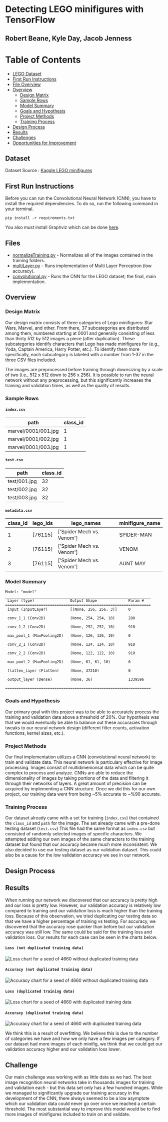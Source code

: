 # Detecting LEGO minifigures with TensorFlow
## Robert Beane, Kyle Day, Jacob Jenness

# Table of Contents
* [LEGO Dataset](#Dataset)
* [First Run Instructions](#First-Run-Instructions)
* [File Overview](#Files)
* [Overview](#Overview)
    * [Design Matrix](#Design-Matrix)
    * [Sample Rows](#Sample-Rows)
    * [Model Summary](#Model-Summary)
    * [Goals and Hypothesis](#Goals-and-Hypothesis)
    * [Project Methods](#Project-Methods)
    * [Training Process](#Training-Process)
* [Design Process](#Design-Process)
* [Results](#Results)
* [Challenges](#Challenges)
* [Opportunities for Improvement](#Opportunites-for-Improvement)

## Dataset
Dataset Source : [Kaggle LEGO minifigures](https://www.kaggle.com/datasets/ihelon/lego-minifigures-classification)

## First Run Instructions
Before you can run the Convolutional Neural Network (CNN), you have to install the required dependencies.
To do so, run the following command in your terminal.

```pip install -r requirements.txt```

You also must install Graphviz which can be done [here](https://graphviz.org/download/).

## Files
* [normalizeTraining.py](normalizeTraining.py)  - Normalizes all of the images contained in the training folders.
* [multiLayer.py](multiLayer.py)  - Runs implementation of Multi Layer Perceptron (low accuracy).
* [convolutional.py](convolutional.py)  - Runs the CNN for the LEGO dataset; the final, main implementation.

## Overview

### Design Matrix
Our design matrix consists of three categories of Lego minifigures: Star Wars, Marvel, and other. From there, 37 subcategories are distributed among them, numbered starting at 0001 and generally consisting of less than thirty 512 by 512 images a piece (after duplication). These subcategories identify characters that Lego has made minifigures for (e.g., Yoda, Captain America, Harry Potter, etc.). To identify them more specifically, each subcategory is labeled with a number from 1-37 in the three CSV files included.

The images are preprocessed before training through downsizing by a scale of two (i.e., 512 x 512 down to 256 x 256). It is possible to run the neural network without any preprocessing, but this significantly increases the training and validation times, as well as the quality of results.

### Sample Rows
#### ```index.csv```
|path               |class_id|
|-------------------|--------|
|marvel/0001/001.jpg|1       |
|marvel/0001/002.jpg|1       |
|marvel/0001/003.jpg|1       |

#### ```test.csv```
|path               |class_id|
|-------------------|--------|
|test/001.jpg       |32      |
|test/002.jpg       |32      |
|test/003.jpg       |32      |

#### ```metadata.csv```
|class_id           |lego_ids|lego_names               |minifigure_name|
|-------------------|--------|-------------------------|---------------|
|1                  |[76115] |['Spider Mech vs. Venom']|SPIDER-MAN     |
|2                  |[76115] |['Spider Mech vs. Venom']|VENOM          |
|3                  |[76115] |['Spider Mech vs. Venom']|AUNT MAY       |

### Model Summary
```
Model: "model"
_________________________________________________________________
 Layer (type)                Output Shape              Param #   
=================================================================
 input (InputLayer)          [(None, 256, 256, 3)]     0         
                                                                 
 conv_1_1 (Conv2D)           (None, 254, 254, 10)      280       
                                                                 
 conv_1_2 (Conv2D)           (None, 252, 252, 10)      910       
                                                                 
 max_pool_1 (MaxPooling2D)   (None, 126, 126, 10)      0         
                                                                 
 conv_2_1 (Conv2D)           (None, 124, 124, 10)      910       
                                                                 
 conv_2_2 (Conv2D)           (None, 122, 122, 10)      910       
                                                                 
 max_pool_2 (MaxPooling2D)   (None, 61, 61, 10)        0         
                                                                 
 flatten_layer (Flatten)     (None, 37210)             0         
                                                                 
 output_layer (Dense)        (None, 36)                1339596   
                                                                 
=================================================================
```

### Goals and Hypothesis

Our primary goal with this project was to be able to accurately process the training and validation data above a threshold of 20%. Our hypothesis was that we would eventually be able to balance out these accuracies through tweaks to our neural network design (different filter counts, activation functions, kernel sizes, etc.).

### Project Methods

Our final implementation utilizes a CNN (convolutional neural network) to train and validate data. This neural network is particulary effective for image processing. Images consist of multidimenionsal data which can be quite complex to process and analyze. CNNs are able to reduce the dimensionality of images by taking portions of the data and filtering it through their networks of layers. A great amount of precision can be acquired by implementing a CNN structure. Once we did this for our own project, our training data went from being ~5% accurate to ~%90 accurate.

### Training Process

Our dataset already came with a set for training (```index.csv```) that contained the ```class_id``` and ```path``` for the image. The set already came with a pre-done testing dataset (```test.csv```)
This file had the same format as ```index.csv``` but consisted of randomly selected images of specific characters. We attempted adding our own images of the same characters to the training dataset
but found that our accuracy became much more inconsistent. We also decided to use our testing dataset as our validation dataset. This could also be a cause for the low validation accuracy we see in our network.

## Design Process

## Results

When running our network we discovered that our accuracy is pretty high and our loss is pretty low. However, our validation accuracy is relatively low compared to training and our validation loss is much higher than the training loss.
Because of this observation, we tried duplicating our testing data so that we have a higher percentage of training vs testing. For accuracy, we discovered that the accuracy rose quicker than before but our validation accuracy was still low. 
The same could be said for the training loss and validation loss. Our results for each case can be seen in the charts below.
#### ```Loss (not duplicated training data)```
![Loss chart for a seed of 4660 without duplicated training data](4660LossTrain.png)

#### ```Accuracy (not duplicated training data)```
![Accuracy chart for a seed of 4660 without duplicated training data](4660AccuracyTrain.png)

#### ```Loss (duplicated training data)```
![Loss chart for a seed of 4660 with duplicated training data](4660LossDuplicatedTrain.png)

#### ```Accuracy (duplicated training data)```
![Accuracy chart for a seed of 4660 with duplicated training data](4660AcurracyDuplicatedTrain.png)

We think this is a result of overfitting. We believe this is due to the number of categories we have and how we only have a few images per category.
If our dataset had more images of each minifig, we think that we could get our validation accuracy higher and our validation loss lower.

## Challenge
Our main challenge was working with as little data as we had. The best image recognition neural networks take in thousands images for training and validation each - but this data set only has a few hundred images. While we managed to significantly upgrade our training accuracy in the development of the CNN, there always seemed to be a low asymptote which our validation data could never go over once we reached a certain threshold. The most substantial way to improve this model would be to find more images of minifigures included to train on and validate.

